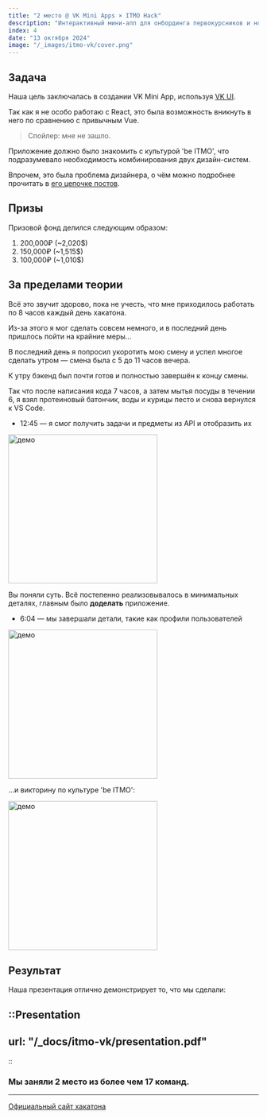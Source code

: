 ```yaml
---
title: "2 место @ VK Mini Apps × ITMO Hack"
description: "Интерактивный мини-апп для онбординга первокурсников и новых сотрудников в культуру 'be ITMO'"
index: 4
date: "13 октября 2024"
image: "/_images/itmo-vk/cover.png"
---
```


## Задача

Наша цель заключалась в создании VK Mini App, используя [VK UI](https://vkcom.github.io/VKUI/#/QuickStart).

Так как я не особо работаю с React, это была возможность вникнуть в него по сравнению с привычным Vue.

> Спойлер: мне не зашло.

Приложение должно было знакомить с культурой 'be ITMO', что подразумевало необходимость комбинирования двух дизайн-систем.

Впрочем, это была проблема дизайнера, о чём можно подробнее прочитать в [его цепочке постов](https://t.me/zloon41/60).

## Призы

Призовой фонд делился следующим образом:

1. 200,000₽ (~2,020$)
2. 150,000₽ (~1,515$)
3. 100,000₽ (~1,010$)

## За пределами теории

Всё это звучит здорово, пока не учесть, что мне приходилось работать по 8 часов каждый день хакатона.

Из-за этого я мог сделать совсем немного, и в последний день пришлось пойти на крайние меры...

В последний день я попросил укоротить мою смену и успел многое сделать утром — смена была с 5 до 11 часов вечера.

К утру бэкенд был почти готов и полностью завершён к концу смены.

Так что после написания кода 7 часов, а затем мытья посуды в течении 6, я взял протеиновый батончик, воды и курицы песто и снова вернулся к VS Code.

- 12:45 — я смог получить задачи и предметы из API и отобразить их

<img src="/_images/itmo-vk/1.jpg" alt="демо" width="300"/>

Вы поняли суть. Всё постепенно реализовывалось в минимальных деталях, главным было **доделать** приложение.

- 6:04 — мы завершали детали, такие как профили пользователей

<img src="/_images/itmo-vk/2.jpg" alt="демо" width="300"/>

...и викторину по культуре 'be ITMO':

<img src="/_images/itmo-vk/3.jpg" alt="демо" width="300"/>

## Результат

Наша презентация отлично демонстрирует то, что мы сделали:


::Presentation
---
url: "/_docs/itmo-vk/presentation.pdf"
---
::

### Мы заняли 2 место из более чем 17 команд.

---

[Официальный сайт хакатона](https://vkma-hack.ru)